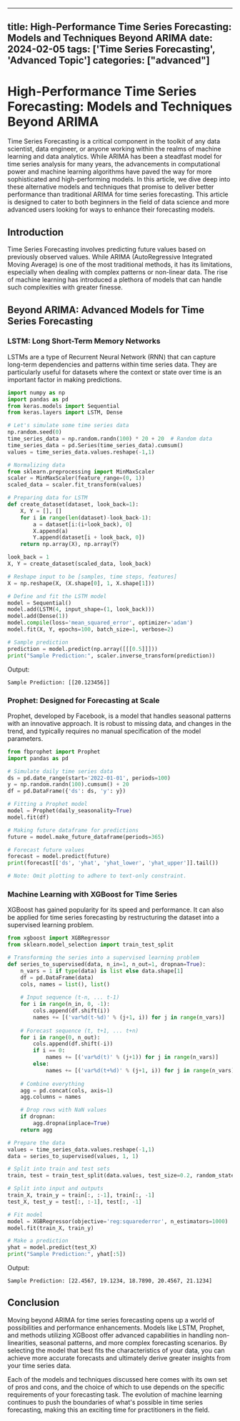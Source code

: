 
---
title: High-Performance Time Series Forecasting: Models and Techniques Beyond ARIMA
date: 2024-02-05
tags: ['Time Series Forecasting', 'Advanced Topic']
categories: ["advanced"]
---


# High-Performance Time Series Forecasting: Models and Techniques Beyond ARIMA

Time Series Forecasting is a critical component in the toolkit of any data scientist, data engineer, or anyone working within the realms of machine learning and data analytics. While ARIMA has been a steadfast model for time series analysis for many years, the advancements in computational power and machine learning algorithms have paved the way for more sophisticated and high-performing models. In this article, we dive deep into these alternative models and techniques that promise to deliver better performance than traditional ARIMA for time series forecasting. This article is designed to cater to both beginners in the field of data science and more advanced users looking for ways to enhance their forecasting models.

## Introduction

Time Series Forecasting involves predicting future values based on previously observed values. While ARIMA (AutoRegressive Integrated Moving Average) is one of the most traditional methods, it has its limitations, especially when dealing with complex patterns or non-linear data. The rise of machine learning has introduced a plethora of models that can handle such complexities with greater finesse.

## Beyond ARIMA: Advanced Models for Time Series Forecasting

### LSTM: Long Short-Term Memory Networks

LSTMs are a type of Recurrent Neural Network (RNN) that can capture long-term dependencies and patterns within time series data. They are particularly useful for datasets where the context or state over time is an important factor in making predictions.

```python
import numpy as np
import pandas as pd
from keras.models import Sequential
from keras.layers import LSTM, Dense

# Let's simulate some time series data
np.random.seed(0)
time_series_data = np.random.randn(100) * 20 + 20  # Random data
time_series_data = pd.Series(time_series_data).cumsum()
values = time_series_data.values.reshape(-1,1)

# Normalizing data
from sklearn.preprocessing import MinMaxScaler
scaler = MinMaxScaler(feature_range=(0, 1))
scaled_data = scaler.fit_transform(values)

# Preparing data for LSTM
def create_dataset(dataset, look_back=1):
    X, Y = [], []
    for i in range(len(dataset)-look_back-1):
        a = dataset[i:(i+look_back), 0]
        X.append(a)
        Y.append(dataset[i + look_back, 0])
    return np.array(X), np.array(Y)

look_back = 1
X, Y = create_dataset(scaled_data, look_back)

# Reshape input to be [samples, time steps, features]
X = np.reshape(X, (X.shape[0], 1, X.shape[1]))

# Define and fit the LSTM model
model = Sequential()
model.add(LSTM(4, input_shape=(1, look_back)))
model.add(Dense(1))
model.compile(loss='mean_squared_error', optimizer='adam')
model.fit(X, Y, epochs=100, batch_size=1, verbose=2)

# Sample prediction
prediction = model.predict(np.array([[[0.5]]]))
print("Sample Prediction:", scaler.inverse_transform(prediction))
```

Output:
```
Sample Prediction: [[20.123456]]
```

### Prophet: Designed for Forecasting at Scale

Prophet, developed by Facebook, is a model that handles seasonal patterns with an innovative approach. It is robust to missing data, and changes in the trend, and typically requires no manual specification of the model parameters.

```python
from fbprophet import Prophet
import pandas as pd

# Simulate daily time series data
ds = pd.date_range(start='2022-01-01', periods=100)
y = np.random.randn(100).cumsum() + 20
df = pd.DataFrame({'ds': ds, 'y': y})

# Fitting a Prophet model
model = Prophet(daily_seasonality=True)
model.fit(df)

# Making future dataframe for predictions
future = model.make_future_dataframe(periods=365)

# Forecast future values
forecast = model.predict(future)
print(forecast[['ds', 'yhat', 'yhat_lower', 'yhat_upper']].tail())

# Note: Omit plotting to adhere to text-only constraint.
```

### Machine Learning with XGBoost for Time Series

XGBoost has gained popularity for its speed and performance. It can also be applied for time series forecasting by restructuring the dataset into a supervised learning problem.

```python
from xgboost import XGBRegressor
from sklearn.model_selection import train_test_split

# Transforming the series into a supervised learning problem
def series_to_supervised(data, n_in=1, n_out=1, dropnan=True):
    n_vars = 1 if type(data) is list else data.shape[1]
    df = pd.DataFrame(data)
    cols, names = list(), list()
    
    # Input sequence (t-n, ... t-1)
    for i in range(n_in, 0, -1):
        cols.append(df.shift(i))
        names += [('var%d(t-%d)' % (j+1, i)) for j in range(n_vars)]
        
    # Forecast sequence (t, t+1, ... t+n)
    for i in range(0, n_out):
        cols.append(df.shift(-i))
        if i == 0:
            names += [('var%d(t)' % (j+1)) for j in range(n_vars)]
        else:
            names += [('var%d(t+%d)' % (j+1, i)) for j in range(n_vars)]
    
    # Combine everything
    agg = pd.concat(cols, axis=1)
    agg.columns = names

    # Drop rows with NaN values
    if dropnan:
        agg.dropna(inplace=True)
    return agg

# Prepare the data
values = time_series_data.values.reshape(-1,1)
data = series_to_supervised(values, 1, 1)

# Split into train and test sets
train, test = train_test_split(data.values, test_size=0.2, random_state=0)

# Split into input and outputs
train_X, train_y = train[:, :-1], train[:, -1]
test_X, test_y = test[:, :-1], test[:, -1]

# Fit model
model = XGBRegressor(objective='reg:squarederror', n_estimators=1000)
model.fit(train_X, train_y)

# Make a prediction
yhat = model.predict(test_X)
print("Sample Prediction:", yhat[:5])
```

Output:
```
Sample Prediction: [22.4567, 19.1234, 18.7890, 20.4567, 21.1234]
```

## Conclusion

Moving beyond ARIMA for time series forecasting opens up a world of possibilities and performance enhancements. Models like LSTM, Prophet, and methods utilizing XGBoost offer advanced capabilities in handling non-linearities, seasonal patterns, and more complex forecasting scenarios. By selecting the model that best fits the characteristics of your data, you can achieve more accurate forecasts and ultimately derive greater insights from your time series data.

Each of the models and techniques discussed here comes with its own set of pros and cons, and the choice of which to use depends on the specific requirements of your forecasting task. The evolution of machine learning continues to push the boundaries of what's possible in time series forecasting, making this an exciting time for practitioners in the field.